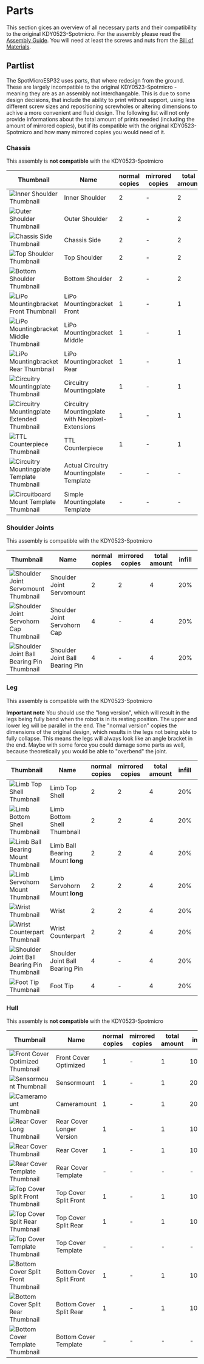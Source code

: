 ﻿# Parts
This section gices an overview of all necessary parts and their compatibility to the original KDY0523-Spotmicro. For the assembly please read the [Assembly Guide](https://github.com/michaelkubina/SpotMicroESP32/blob/master/assembly/). You will need at least the screws and nuts from the [Bill of Materials](https://github.com/michaelkubina/SpotMicroESP32/#bill-of-material).

## Partlist
The SpotMicroESP32 uses parts, that where redesign from the ground. These are largely incompatible to the original KDY0523-Spotmicro - meaning they are as an assembly not interchangable. This is due to some design decisions, that include the ability to print without support, using less different screw sizes and repositioning screwholes or altering dimensions to achive a more convenient and fluid design. The following list will not only provide informations about the total amount of prints needed (including the amount of mirrored copies), but if its compatible with the original KDY0523-Spotmicro and how many mirrored copies you would need of it.

### Chassis
This assembly is **not compatible** with the KDY0523-Spotmicro

| Thumbnail | Name | normal copies | mirrored copies | total amount | infill | total weight |
|-----------|------|---------------|-----------------|--------------|--------|--------------|
| ![Inner Shoulder Thumbnail](https://github.com/michaelkubina/SpotMicroESP32/blob/master/parts/SpotMicroESP32_parts_v1_0_0/images/thumbs/Inner_Shoulder.png)									| Inner Shoulder					| 2 | - | 2 |  20% |  32g |
| ![Outer Shoulder Thumbnail](https://github.com/michaelkubina/SpotMicroESP32/blob/master/parts/SpotMicroESP32_parts_v1_0_0/images/thumbs/Outer_Shoulder.png)									| Outer Shoulder					| 2 | - | 2 |  20% |  32g |
| ![Chassis Side Thumbnail](https://github.com/michaelkubina/SpotMicroESP32/blob/master/parts/SpotMicroESP32_parts_v1_0_0/images/thumbs/Chassis_Side.png)										| Chassis Side						| 2 | - | 2 |  20% |  22g |
| ![Top Shoulder Thumbnail](https://github.com/michaelkubina/SpotMicroESP32/blob/master/parts/SpotMicroESP32_parts_v1_0_0/images/thumbs/Top_Shoulder.png)										| Top Shoulder						| 2 | - | 2 |  20% |  20g |
| ![Bottom Shoulder Thumbnail](https://github.com/michaelkubina/SpotMicroESP32/blob/master/parts/SpotMicroESP32_parts_v1_0_0/images/thumbs/Bottom_Shoulder.png)									| Bottom Shoulder					| 2 | - | 2 |  20% |  12g |
| ![LiPo Mountingbracket Front Thumbnail](https://github.com/michaelkubina/SpotMicroESP32/blob/master/parts/SpotMicroESP32_parts_v1_0_0/images/thumbs/LiPo_Mountingbracket_Front.png)			| LiPo Mountingbracket Front		| 1 | - | 1 |  20% |   5g |
| ![LiPo Mountingbracket Middle Thumbnail](https://github.com/michaelkubina/SpotMicroESP32/blob/master/parts/SpotMicroESP32_parts_v1_0_0/images/thumbs/LiPo_Mountingbracket_Middle.png)			| LiPo Mountingbracket Middle		| 1 | - | 1 |  20% |   3g |
| ![LiPo Mountingbracket Rear Thumbnail](https://github.com/michaelkubina/SpotMicroESP32/blob/master/parts/SpotMicroESP32_parts_v1_0_0/images/thumbs/LiPo_Mountingbracket_Rear.png)				| LiPo Mountingbracket Rear			| 1 | - | 1 |  20% |   7g |
| ![Circuitry Mountingplate Thumbnail](https://github.com/michaelkubina/SpotMicroESP32/blob/master/parts/SpotMicroESP32_parts_v1_0_0/images/thumbs/Circuitry_Mountingplate.png)					| Circuitry Mountingplate 			| 1 | - | 1 |  20% |  56g |
| ![Circuitry Mountingplate Extended Thumbnail](https://github.com/michaelkubina/SpotMicroESP32/blob/master/parts/SpotMicroESP32_parts_v1_0_0/images/thumbs/Circuitry_Mountingplate_extended.png)					| Circuitry Mountingplate with Neopixel-Extensions			| 1 | - | 1 |  20% |  66g |
| ![TTL Counterpiece Thumbnail](https://github.com/michaelkubina/SpotMicroESP32/blob/master/parts/SpotMicroESP32_parts_v1_0_0/images/thumbs/TTL_Counterpiece.png)								| TTL Counterpiece 					| 1 | - | 1 |  20% |   5g |
| ![Circuitry Mountingplate Template Thumbnail](https://github.com/michaelkubina/SpotMicroESP32/blob/master/parts/SpotMicroESP32_parts_v1_0_0/images/thumbs/Circuitry_Mountingplate%20(Template).png)		| Actual Circuitry Mountingplate Template		| - | - | - |    - |    - |
| ![Circuitboard Mount Template Thumbnail](https://github.com/michaelkubina/SpotMicroESP32/blob/master/parts/SpotMicroESP32_parts_v1_0_0/images/thumbs/Circuitboard_Mount%20(Template).png)		| Simple Mountingplate Template		| - | - | - |    - |    - |

### Shoulder Joints 
This assembly is compatible with the KDY0523-Spotmicro

| Thumbnail | Name | normal copies | mirrored copies | total amount | infill | total weight |
|-----------|------|---------------|-----------------|--------------|--------|--------------|
| ![Shoulder Joint Servomount Thumbnail](https://github.com/michaelkubina/SpotMicroESP32/blob/master/parts/SpotMicroESP32_parts_v1_0_0/images/thumbs/Shoulder_Joint_Servomount.png)				| Shoulder Joint Servomount			| 2 | 2 | 4 |  20% |  48g |
| ![Shoulder Joint Servohorn Cap Thumbnail](https://github.com/michaelkubina/SpotMicroESP32/blob/master/parts/SpotMicroESP32_parts_v1_0_0/images/thumbs/Shoulder_Joint_Servohorn_Cap.png)		| Shoulder Joint Servohorn Cap		| 4 | - | 4 |  20% |  28g |
| ![Shoulder Joint Ball Bearing Pin Thumbnail](https://github.com/michaelkubina/SpotMicroESP32/blob/master/parts/SpotMicroESP32_parts_v1_0_0/images/thumbs/Shoulder_Joint_Ball_Bearing_Pin.png)	| Shoulder Joint Ball Bearing Pin	| 4 | - | 4 |  20% |   4g |

### Leg
This assembly is compatible with the KDY0523-Spotmicro

**Important note**
You should use the "long version", which will result in the legs being fully bend when the robot is in its resting position. The upper and lower leg will be parallel in the end.
The "normal version" copies the dimensions of the original design, which results in the legs not being able to fully collapse. This means the legs will always look like an angle bracket in the end. Maybe with some force you could damage some parts as well, because theoretically you would be able to "overbend" the joint.

| Thumbnail | Name | normal copies | mirrored copies | total amount | infill | total weight |
|-----------|------|---------------|-----------------|--------------|--------|--------------|
| ![Limb Top Shell Thumbnail](https://github.com/michaelkubina/SpotMicroESP32/blob/master/parts/SpotMicroESP32_parts_v1_0_0/images/thumbs/Limb_Top_Shell.png)									| Limb Top Shell					| 2 | 2 | 4 |  20% |  92g |
| ![Limb Bottom Shell Thumbnail](https://github.com/michaelkubina/SpotMicroESP32/blob/master/parts/SpotMicroESP32_parts_v1_0_0/images/thumbs/Limb_Bottom_Shell.png)								| Limb Bottom Shell Thumbnail		| 2 | 2 | 4 |  20% | 100g |
| ![Limb Ball Bearing Mount Thumbnail](https://github.com/michaelkubina/SpotMicroESP32/blob/master/parts/SpotMicroESP32_parts_v1_0_0/images/thumbs/Limb_Ball_Bearing_Mount_long_v4.png)			| Limb Ball Bearing Mount **long**	| 2 | 2 | 4 |  20% |  20g |
| ![Limb Servohorn Mount Thumbnail](https://github.com/michaelkubina/SpotMicroESP32/blob/master/parts/SpotMicroESP32_parts_v1_0_0/images/thumbs/Limb_Servohorn_Mount_long_v4.png)				| Limb Servohorn Mount **long**		| 2 | 2 | 4 |  20% |  20g |
| ![Wrist Thumbnail](https://github.com/michaelkubina/SpotMicroESP32/blob/master/parts/SpotMicroESP32_parts_v1_0_0/images/thumbs/Wrist.png)														| Wrist								| 2 | 2 | 4 |  20% | 104g |
| ![Wrist Counterpart Thumbnail](https://github.com/michaelkubina/SpotMicroESP32/blob/master/parts/SpotMicroESP32_parts_v1_0_0/images/thumbs/Wrist%20_Counterpart.png)							| Wrist Counterpart					| 2 | 2 | 4 |  20% |  36g |
| ![Shoulder Joint Ball Bearing Pin Thumbnail](https://github.com/michaelkubina/SpotMicroESP32/blob/master/parts/SpotMicroESP32_parts_v1_0_0/images/thumbs/Shoulder_Joint_Ball_Bearing_Pin.png)	| Shoulder Joint Ball Bearing Pin	| 4 | - | 4 |  20% |   4g |
| ![Foot Tip Thumbnail](https://github.com/michaelkubina/SpotMicroESP32/blob/master/parts/SpotMicroESP32_parts_v1_0_0/images/thumbs/Foot_Tip.png)												| Foot Tip							| 4 | - | 4 |  20% |  24g |

### Hull
This assembly is **not compatible** with the KDY0523-Spotmicro

| Thumbnail | Name | normal copies | mirrored copies | total amount | infill | total weight |
|-----------|------|---------------|-----------------|--------------|--------|--------------|
| ![Front Cover Optimized Thumbnail](https://github.com/michaelkubina/SpotMicroESP32/blob/master/parts/SpotMicroESP32_parts_v1_0_0/images/thumbs/Front_Cover_Optimized.png)						| Front Cover Optimized				| 1 | - | 1 | 100% |  58g |
| ![Sensormount Thumbnail](https://github.com/michaelkubina/SpotMicroESP32/blob/master/parts/SpotMicroESP32_parts_v1_0_0/images/thumbs/Sensormount.png)											| Sensormount						| 1 | - | 1 |  20% |  17g |
| ![Cameramount Thumbnail](https://github.com/michaelkubina/SpotMicroESP32/blob/master/parts/SpotMicroESP32_parts_v1_0_0/images/thumbs/Cameramount.png)											| Cameramount						| 1 | - | 1 |  20% |  15g |
| ![Rear Cover Long Thumbnail](https://github.com/michaelkubina/SpotMicroESP32/blob/master/parts/SpotMicroESP32_parts_v1_0_0/images/thumbs/Rear_Cover_Long.png)									| Rear Cover Longer Version			| 1 | - | 1 | 100% |  63g |
| ![Rear Cover Thumbnail](https://github.com/michaelkubina/SpotMicroESP32/blob/master/parts/SpotMicroESP32_parts_v1_0_0/images/thumbs/Rear_Cover.png)											| Rear Cover						| 1 | - | 1 | 100% |  53g |
| ![Rear Cover Template Thumbnail](https://github.com/michaelkubina/SpotMicroESP32/blob/master/parts/SpotMicroESP32_parts_v1_0_0/images/thumbs/Rear_Cover%20(Template).png)						| Rear Cover Template				| - | - | - |    - |    - |
| ![Top Cover Split Front Thumbnail](https://github.com/michaelkubina/SpotMicroESP32/blob/master/parts/SpotMicroESP32_parts_v1_0_0/images/thumbs/Top_Cover_Split_Front.png)						| Top Cover Split Front				| 1 | - | 1 | 100% |  48g |
| ![Top Cover Split Rear Thumbnail](https://github.com/michaelkubina/SpotMicroESP32/blob/master/parts/SpotMicroESP32_parts_v1_0_0/images/thumbs/Top_Cover_Split_Rear.png)						| Top Cover Split Rear				| 1 | - | 1 | 100% |  28g |
| ![Top Cover Template Thumbnail](https://github.com/michaelkubina/SpotMicroESP32/blob/master/parts/SpotMicroESP32_parts_v1_0_0/images/thumbs/Top_Cover%20(Template).png)						| Top Cover Template				| - | - | - |    - |    - |
| ![Bottom Cover Split Front Thumbnail](https://github.com/michaelkubina/SpotMicroESP32/blob/master/parts/SpotMicroESP32_parts_v1_0_0/images/thumbs/Bottom_Cover_Split_Front.png)				| Bottom Cover Split Front			| 1 | - | 1 | 100% |  46g |
| ![Bottom Cover Split Rear Thumbnail](https://github.com/michaelkubina/SpotMicroESP32/blob/master/parts/SpotMicroESP32_parts_v1_0_0/images/thumbs/Bottom_Cover_Split_Rear.png)					| Bottom Cover Split Rear			| 1 | - | 1 | 100% |  26g |
| ![Bottom Cover Template Thumbnail](https://github.com/michaelkubina/SpotMicroESP32/blob/master/parts/SpotMicroESP32_parts_v1_0_0/images/thumbs/Bottom_Cover%20(Template).png)					| Bottom Cover Template				| - | - | - |    - |    - |

